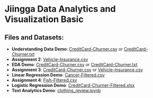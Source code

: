 # Jiingga Data Analytics and Visualization Basic
## Files and Datasets:
- **Understanding Data Demo**: [CreditCard-Churner.csv](https://github.com/jiingga/data-analytics-basic/blob/main/CreditCard-Churners.csv) or [CreditCard-Churner.txt](https://github.com/jiingga/data-analytics-basic/blob/main/CreditCard-Churners.txt)
- **Assignment 2**: [Vehicle-Insurance.csv](https://github.com/jiingga/data-analytics-basic/blob/main/Vehicle-Insurance.csv)
- **EDA Demo**: [CreditCard-Churner.csv](https://github.com/jiingga/data-analytics-basic/blob/main/CreditCard-Churners.csv) or [CreditCard-Churner.txt](https://github.com/jiingga/data-analytics-basic/blob/main/CreditCard-Churners.txt)
- **Assignment 3**: [CreditCard-Churner.csv](https://github.com/jiingga/data-analytics-basic/blob/main/CreditCard-Churners.csv) or [Vehicle-Insurance.csv](https://github.com/jiingga/data-analytics-basic/blob/main/Vehicle-Insurance.csv)
- **Linear Regression Demo**: [Cancer-Filtered.csv](https://github.com/jiingga/data-analytics-basic/blob/main/Cancer-Filtered.csv)
- **Assignment 4**: [Fish-Filtered.csv](https://github.com/jiingga/data-analytics-basic/blob/main/Fish-Filtered.csv)
- **Logistic Regression Demo**: [CreditCard-Churner-Filtered.xlsx](https://github.com/jiingga/data-analytics-basic/blob/main/CreditCard-Churner-Filtered.xlsx)
- **Text Analytics Demo**: [clothing_review.ipynb](https://colab.research.google.com/drive/1KTXumHjo7_aZNEaZFC0wHqZn5MHoCTGf?usp=sharing)
